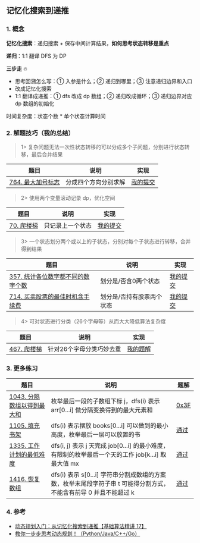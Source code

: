 ## 记忆化搜索到递推

### 1. 概念

**记忆化搜索**：递归搜索 + 保存中间计算结果，**如何思考状态转移是重点**

**递归**：1:1 翻译 DFS 为 DP


**三步走** :fire:

- 思考回溯怎么写：① 入参是什么；② 递归到哪里；③ 注意递归边界和入口
- 改成记忆化搜索
- 1:1 翻译成递推：① dfs 改成 dp 数组；② 递归改成循环；③ 递归边界对应 dp 数组的初始化

时间复杂度：状态个数 * 单个状态计算时间



### 2. 解题技巧（我的总结）

> 1> 复杂问题无法一次性状态转移的可以分成多个子问题，分别进行状态转移，最后合并结果
> 
| 题目                                                                         | 说明         | 实现                                                                            |
|----------------------------------------------------------------------------|------------|-------------------------------------------------------------------------------|
| [764. 最大加号标志](https://leetcode.cn/problems/largest-plus-sign/description/) | 分成四个方向分别求解 | [我的提交](https://leetcode.cn/problems/largest-plus-sign/submissions/473771185/) |

> 2> 使用两个变量滚动记录 dp，优化空间
>
| 题目          | 说明       | 实现                                                                            |
|-------------|----------|-------------------------------------------------------------------------------|
| [70. 爬楼梯](https://leetcode.cn/problems/climbing-stairs/description/) | 只记录上一个状态 | [我的提交](https://leetcode.cn/problems/climbing-stairs/submissions/464582419/) |


> 3> 一个状态划分两个或以上的子状态，分别对每个子状态进行转移，合并得到结果
>
| 题目                                                                                               | 说明            | 实现                                                                            |
|--------------------------------------------------------------------------------------------------|---------------|-------------------------------------------------------------------------------|
| [357. 统计各位数字都不同的数字个数](https://leetcode.cn/problems/count-numbers-with-unique-digits/description/) | 划分是/否含0两个状态   | [我的提交](https://leetcode.cn/problems/count-numbers-with-unique-digits/submissions/473822249/) |
| [714. 买卖股票的最佳时机含手续费](https://leetcode.cn/problems/best-time-to-buy-and-sell-stock-with-transaction-fee/description/) | 划分是/否持有股票两个状态 | [我的提交](https://leetcode.cn/problems/best-time-to-buy-and-sell-stock-with-transaction-fee/submissions/466212396/) |

> 4> 可对状态进行分类（26个字母等）从而大大降低算法复杂度
>
| 题目                                                                    | 说明            | 实现                                                                          |
|-----------------------------------------------------------------------|---------------|-----------------------------------------------------------------------------|
| [467. 爬楼梯](https://leetcode.cn/problems/unique-substrings-in-wraparound-string/description/) | 针对26个字母分类巧妙去重 | [我的题解](https://leetcode.cn/problems/unique-substrings-in-wraparound-string/solutions/2481172/ji-lu-26ge-zi-mu-jie-wei-de-zi-chuan-de-4v1uf/) |



### 3. 更多练习

| 题目                                                         | 说明                                                         | 题解                                                         |
| ------------------------------------------------------------ | ------------------------------------------------------------ | ------------------------------------------------------------ |
| [1043. 分隔数组以得到最大和](https://leetcode.cn/problems/partition-array-for-maximum-sum/) | 枚举最后一段的子数组下标 j，dfs(i) 表示 arr[0...i] 做分隔变换得到的最大元素和 | [0x3F](https://leetcode.cn/problems/partition-array-for-maximum-sum/solution/jiao-ni-yi-bu-bu-si-kao-dong-tai-gui-hua-rq5i/) |
| [1105. 填充书架](https://leetcode.cn/problems/filling-bookcase-shelves/) | dfs(i) 表示摆放 books[0...i] 可以做到的最小高度，枚举最后一层可以放置的书 | [通过](https://leetcode.cn/submissions/detail/426015835/)    |
| [1335. 工作计划的最低难度](https://leetcode.cn/problems/minimum-difficulty-of-a-job-schedule/) | dfs(i, j) 表示 j 天完成 job[0...i] 的最小难度，有限制的枚举最后一个天的工作 job[k...i] 取最大值 mx | [通过](https://leetcode.cn/submissions/detail/433036520/)    |
| [1416. 恢复数组](https://leetcode.cn/problems/restore-the-array/) | dfs(i) 表示 s[0...i] 字符串分割成数组的方案数，枚举末尾段字符子串 t 可能得分割方式，不能含有前导 0 并且不能超过 k | [通过](https://leetcode.cn/submissions/detail/427057510/)    |




### 4. 参考

- [动态规划入门：从记忆化搜索到递推【基础算法精讲 17】](https://www.bilibili.com/video/BV1Xj411K7oF)
- [教你一步步思考动态规划！（Python/Java/C++/Go）](https://leetcode.cn/problems/partition-array-for-maximum-sum/solution/jiao-ni-yi-bu-bu-si-kao-dong-tai-gui-hua-rq5i/)

